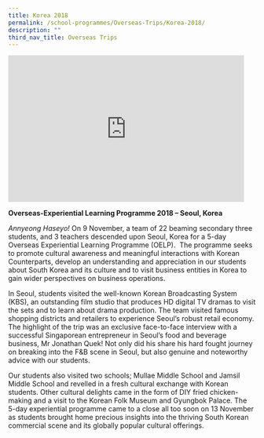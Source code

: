 ```yaml
---
title: Korea 2018
permalink: /school-programmes/Overseas-Trips/Korea-2018/
description: ""
third_nav_title: Overseas Trips
---
```

<iframe allowfullscreen="true" height="299" width="480" frameborder="0" src="https://docs.google.com/presentation/d/e/2PACX-1vRusau_SDJ5AcCFEn0CVGAujlQ8UihxDWo6fo8WA4i1IiSlZErkeHp5pv3b62JbzC2clcKOJ32dUJ89/embed?start=false&amp;loop=false&amp;delayms=3000"></iframe>

**Overseas-Experiential Learning Programme 2018 – Seoul, Korea**

_Annyeong Haseyo!_ On 9 November, a team of 22 beaming secondary three students, and 3 teachers descended upon Seoul, Korea for a 5-day Overseas Experiential Learning Programme (OELP).  The programme seeks to promote cultural awareness and meaningful interactions with Korean Counterparts, develop an understanding and appreciation in our students about South Korea and its culture and to visit business entities in Korea to gain wider perspectives on business operations.

In Seoul, students visited the well-known Korean Broadcasting System (KBS), an outstanding film studio that produces HD digital TV dramas to visit the sets and to learn about drama production. The team visited famous shopping districts and retailers to experience Seoul’s robust retail economy. The highlight of the trip was an exclusive face-to-face interview with a successful Singaporean entrepreneur in Seoul’s food and beverage business, Mr Jonathan Quek! Not only did his share his hard fought journey on breaking into the F&B scene in Seoul, but also genuine and noteworthy advice with our students.

Our students also visited two schools; Mullae Middle School and Jamsil Middle School and revelled in a fresh cultural exchange with Korean students. Other cultural delights came in the form of DIY fried chicken-making and a visit to the Korean Folk Museum and Gyungbok Palace. The 5-day experiential programme came to a close all too soon on 13 November as students brought home precious insights into the thriving South Korean commercial scene and its globally popular cultural offerings.